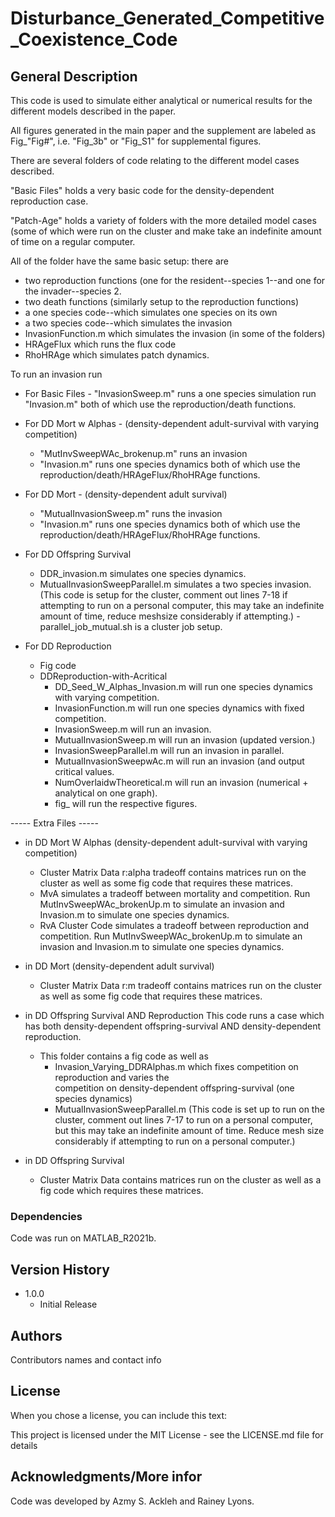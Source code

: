# Disturbance_Generated_Competitive_Coexistence_Code

## General Description

This code is used to simulate either analytical or numerical results for the different models described in the paper.

All figures generated in the main paper and the supplement are labeled as Fig_"Fig#", i.e. "Fig_3b" or "Fig_S1" for supplemental figures.

There are several folders of code relating to the different model cases described. 

"Basic Files" holds a very basic code for the density-dependent reproduction case. 

"Patch-Age" holds a variety of folders with the more detailed model cases (some of which were run on the cluster and make take an indefinite amount of time on a regular computer.

All of the folder have the same basic setup: there are
- two reproduction functions (one for the resident--species 1--and one for the invader--species 2.  
- two death functions (similarly setup to the reproduction functions)
- a one species code--which simulates one species on its own
- a two species code--which simulates the invasion
- InvasionFunction.m which simulates the invasion (in some of the folders)
- HRAgeFlux which runs the flux code
- RhoHRAge which simulates patch dynamics.

To run an invasion run 

- For Basic Files - "InvasionSweep.m" runs a one species simulation run "Invasion.m" both of which use the reproduction/death functions.

- For DD Mort w Alphas - (density-dependent adult-survival with varying competition) 	
	- "MutInvSweepWAc_brokenup.m" runs an invasion
	- "Invasion.m" runs one species dynamics
both of which use the reproduction/death/HRAgeFlux/RhoHRAge functions.

- For DD Mort - (density-dependent adult survival) 
	- "MutualInvasionSweep.m" runs the invasion
	- "Invasion.m" runs one species dynamics
both of which use the reproduction/death/HRAgeFlux/RhoHRAge functions.

- For DD Offspring Survival 
	- DDR_invasion.m simulates one species dynamics.
	- MutualInvasionSweepParallel.m simulates a two species invasion. (This code is setup for the cluster, comment out lines 7-18 if attempting to run on a personal computer, this may take an indefinite amount of time, reduce meshsize considerably if attempting.)
	-parallel_job_mutual.sh is a cluster job setup.

- For DD Reproduction
	- Fig code
	- DDReproduction-with-Acritical
		- DD_Seed_W_Alphas_Invasion.m will run one species dynamics with varying competition.
		- InvasionFunction.m will run one species dynamics with fixed competition.
		- InvasionSweep.m will run an invasion.
		- MutualInvasionSweep.m will run an invasion (updated version.)
		- InvasionSweepParallel.m will run an invasion in parallel.
		- MutualInvasionSweepwAc.m will run an invasion (and output critical values.
		- NumOverlaidwTheoretical.m will run an invasion (numerical + analytical on one graph).
		- fig_ will run the respective figures.
		


----- Extra Files -----
- in DD Mort W Alphas (density-dependent adult-survival with varying competition)

	- Cluster Matrix Data r:alpha tradeoff contains matrices run on the cluster as well as some fig code that requires these matrices.
	- MvA simulates a tradeoff between mortality and competition. Run MutInvSweepWAc_brokenUp.m to simulate an invasion and Invasion.m to simulate one species dynamics.
	- RvA Cluster Code simulates a tradeoff between reproduction and competition. Run MutInvSweepWAc_brokenUp.m to simulate an invasion and Invasion.m to simulate one species dynamics.


- in DD Mort (density-dependent adult survival)

	- Cluster Matrix Data r:m tradeoff contains matrices run on the cluster as well as some fig code 	  that requires these matrices.

- in DD Offspring Survival AND Reproduction
	This code runs a case which has both density-dependent offspring-survival AND density-dependent 	reproduction.
	- This folder contains a fig code as well as 
		- Invasion_Varying_DDRAlphas.m which fixes competition on reproduction and varies the 		
			competition on density-dependent offspring-survival (one species dynamics)
		- MutualInvasionSweepParallel.m (This code is set up to run on the cluster, comment out lines 
			7-17 to run on a personal computer, but this may take an indefinite amount of time. Reduce
			 mesh size considerably if attempting to run on a personal computer.)

- in DD Offspring Survival
	- Cluster Matrix Data contains matrices run on the cluster as well as a fig code which requires these matrices.



### Dependencies

Code was run on MATLAB_R2021b. 


## Version History

* 1.0.0
    * Initial Release

## Authors

Contributors names and contact info



## License

When you chose a license, you can include this text:

This project is licensed under the MIT License - see the LICENSE.md file for details

## Acknowledgments/More infor

Code was developed by Azmy S. Ackleh and Rainey Lyons.
